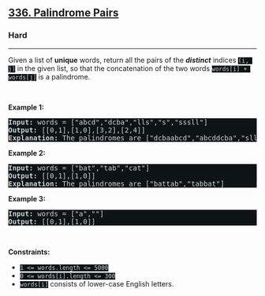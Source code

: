 <h2><a href="https://leetcode.com/problems/palindrome-pairs/">336. Palindrome Pairs</a></h2><h3>Hard</h3><hr><div><p>Given a list of <b>unique</b> words, return all the pairs of the&nbsp;<b><i>distinct</i></b> indices <code style="background-color: rgb(14, 19, 22) !important; color: rgb(201, 212, 218) !important;">(i, j)</code> in the given list, so that the concatenation of the two words&nbsp;<code style="background-color: rgb(14, 19, 22) !important; color: rgb(201, 212, 218) !important;">words[i] + words[j]</code> is a palindrome.</p>

<p>&nbsp;</p>
<p><strong>Example 1:</strong></p>

<pre style="background-color: rgb(14, 19, 22) !important; color: rgb(200, 212, 218) !important;"><strong>Input:</strong> words = ["abcd","dcba","lls","s","sssll"]
<strong>Output:</strong> [[0,1],[1,0],[3,2],[2,4]]
<strong>Explanation:</strong> The palindromes are ["dcbaabcd","abcddcba","slls","llssssll"]
</pre>

<p><strong>Example 2:</strong></p>

<pre style="background-color: rgb(14, 19, 22) !important; color: rgb(200, 212, 218) !important;"><strong>Input:</strong> words = ["bat","tab","cat"]
<strong>Output:</strong> [[0,1],[1,0]]
<strong>Explanation:</strong> The palindromes are ["battab","tabbat"]
</pre>

<p><strong>Example 3:</strong></p>

<pre style="background-color: rgb(14, 19, 22) !important; color: rgb(200, 212, 218) !important;"><strong>Input:</strong> words = ["a",""]
<strong>Output:</strong> [[0,1],[1,0]]
</pre>

<p>&nbsp;</p>
<p><strong>Constraints:</strong></p>

<ul>
	<li><code style="background-color: rgb(14, 19, 22) !important; color: rgb(201, 212, 218) !important;">1 &lt;= words.length &lt;= 5000</code></li>
	<li><code style="background-color: rgb(14, 19, 22) !important; color: rgb(201, 212, 218) !important;">0 &lt;= words[i].length &lt;= 300</code></li>
	<li><code style="background-color: rgb(14, 19, 22) !important; color: rgb(201, 212, 218) !important;">words[i]</code> consists of lower-case English letters.</li>
</ul>
</div>